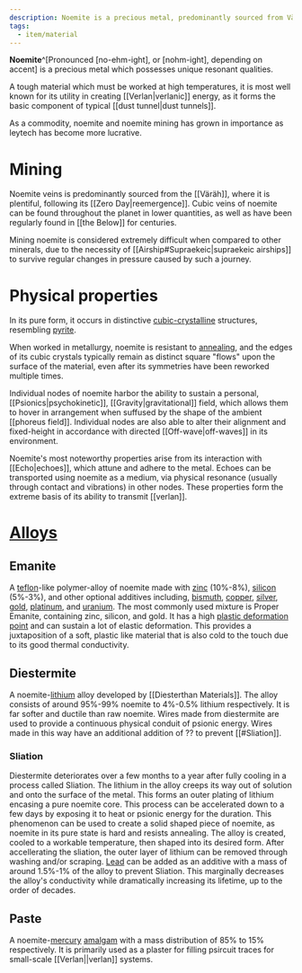 ```yaml
---
description: Noemite is a precious metal, predominantly sourced from Väräh, which possesses unique resonant qualities that allow it to hold verlanic energy.
tags:
  - item/material
---
```


**Noemite**^[Pronounced [no-ehm-ight], or [nohm-ight], depending on accent] is a precious metal which possesses unique resonant qualities. 

A tough material which must be worked at high temperatures, it is most well known for its utility in creating [[Verlan|verlanic]] energy, as it forms the basic component of typical [[dust tunnel|dust tunnels]]. 

As a commodity, noemite and noemite mining has grown in importance as leytech has become more lucrative.

# Mining

Noemite veins is predominantly sourced from the [[Väräh]], where it is plentiful, following its [[Zero Day|reemergence]]. Cubic veins of noemite can be found throughout the planet in lower quantities, as well as have been regularly found in [[the Below]] for centuries.

Mining noemite is considered extremely difficult when compared to other minerals, due to the necessity of [[Airship#Supraekeic|supraekeic airships]] to survive regular changes in pressure caused by such a journey.

# Physical properties

In its pure form, it occurs in distinctive [cubic-crystalline](https://en.wikipedia.org/wiki/Cubic_crystal_system) structures, resembling [pyrite](https://en.wikipedia.org/wiki/Pyrite). 

When worked in metallurgy, noemite is resistant to [annealing](https://en.wikipedia.org/wiki/Annealing_(materials_science)), and the edges of its cubic crystals typically remain as distinct square "flows" upon the surface of the material, even after its symmetries have been reworked multiple times.

Individual nodes of noemite harbor the ability to sustain a personal, [[Psionics|psychokinetic]], [[Gravity|gravitational]] field, which allows them to hover in arrangement when suffused by the shape of the ambient [[phoreus field]]. Individual nodes are also able to alter their alignment and fixed-height in accordance with directed [[Off-wave|off-waves]] in its environment.

Noemite's most noteworthy properties arise from its interaction with [[Echo|echoes]], which attune and adhere to the metal. Echoes can be transported using noemite as a medium, via physical resonance (usually through contact and vibrations) in other nodes. These properties form the extreme basis of its ability to transmit [[verlan]].

# [Alloys](https://en.wikipedia.org/wiki/Alloy)
## Emanite 
A [teflon](https://en.wikipedia.org/wiki/Polytetrafluoroethylene)-like polymer-alloy of noemite made with [zinc](https://en.wikipedia.org/wiki/Zinc) (10%-8%), [silicon](https://en.wikipedia.org/wiki/Silicon) (5%-3%), and other optional additives including, [bismuth](https://en.wikipedia.org/wiki/Bismuth), [copper](https://en.wikipedia.org/wiki/Copper), [silver](https://en.wikipedia.org/wiki/Silver), [gold](https://en.wikipedia.org/wiki/Gold), [platinum](https://en.wikipedia.org/wiki/Platinum), and [uranium](https://en.wikipedia.org/wiki/Uranium). The most commonly used mixture is Proper Emanite, containing zinc, silicon, and gold. It has a high [plastic deformation point](https://en.wikipedia.org/wiki/Plasticity_(physics)) and can sustain a lot of elastic deformation. This provides a juxtaposition of a soft, plastic like material that is also cold to the touch due to its good thermal conductivity. 
## Diestermite
A noemite-[lithium](https://en.wikipedia.org/wiki/Lithium) alloy developed by [[Diesterthan Materials]]. The alloy consists of around 95%-99% noemite to 4%-0.5% lithium respectively. It is far softer and ductile than raw noemite. Wires made from diestermite are used to provide a continuous physical conduit of psionic energy. Wires made in this way have an additional addition of ?? to prevent [[#Sliation]]. 
### Sliation
Diestermite deteriorates over a few months to a year after fully cooling in a process called Sliation. The lithium in the alloy creeps its way out of solution and onto the surface of the metal. This forms an outer plating of lithium encasing a pure noemite core. This process can be accelerated down to a few days by exposing it to heat or psionic energy for the duration. 
This phenomenon can be used to create a solid shaped piece of noemite, as noemite in its pure state is hard and resists annealing. The alloy is created, cooled to a workable temperature, then shaped into its desired form. After accellerating the sliation, the outer layer of lithium can be removed through washing and/or scraping. 
[Lead](https://en.wikipedia.org/wiki/Lead) can be added as an additive with a mass of around 1.5%-1% of the alloy to prevent Sliation. This marginally decreases the alloy's conductivity while dramatically increasing its lifetime, up to the order of decades.
##  Paste
A noemite-[mercury](https://en.wikipedia.org/wiki/Mercury_(element)) [amalgam](https://en.wikipedia.org/wiki/Amalgam_(chemistry)) with a mass distribution of 85% to 15% respectively. It is primarily used as a plaster for filling psircuit traces for small-scale [[Verlan||verlan]] systems. 